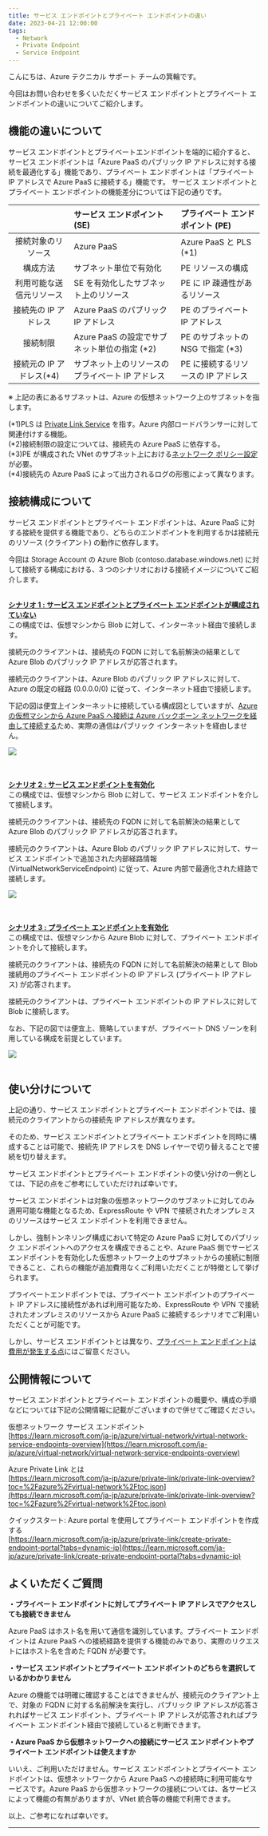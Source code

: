 ```yaml
---
title: サービス エンドポイントとプライベート エンドポイントの違い
date: 2023-04-21 12:00:00 
tags:
  - Network
  - Private Endpoint
  - Service Endpoint
---
```


こんにちは、Azure テクニカル サポート チームの箕輪です。

今回はお問い合わせを多くいただくサービス エンドポイントとプライベート エンドポイントの違いについてご紹介します。

<!-- more -->

## 機能の違いについて
サービス エンドポイントとプライベートエンドポイントを端的に紹介すると、サービス エンドポイントは「Azure PaaS のパブリック IP アドレスに対する接続を最適化する」機能であり、プライベート エンドポイントは「プライベート IP アドレスで Azure PaaS に接続する」機能です。
サービス エンドポイントとプライベート エンドポイントの機能差分については下記の通りです。


|  | サービス エンドポイント (SE) | プライベート エンドポイント (PE) |
| :------------------: | :---------------------------- | :-------------------------------- | 
| 接続対象のリソース | Azure PaaS | Azure PaaS と PLS (*1)|
| 構成方法 | サブネット単位で有効化 | PE リソースの構成 |
| 利用可能な送信元リソース | SE を有効化したサブネット上のリソース | PE に IP 疎通性があるリソース |
| 接続先の IP アドレス | Azure PaaS のパブリック IP アドレス | PE のプライベート IP アドレス |
| 接続制限 | Azure PaaS の設定でサブネット単位の指定 (*2) | PE のサブネットの NSG で指定 (*3) |
| 接続元の IP アドレス(*4) | サブネット上のリソースのプライベート IP アドレス | PE に接続するリソースの IP アドレス |

※ 上記の表にあるサブネットは、Azure の仮想ネットワーク上のサブネットを指します。

(*1)PLS は [Private Link Service](https://learn.microsoft.com/ja-jp/azure/private-link/private-link-service-overview) を指す。Azure 内部ロードバランサーに対して関連付けする機能。
<br>(*2)接続制限の設定については、接続先の Azure PaaS に依存する。
<br>(*3)PE が構成された VNet のサブネット上における[ネットワーク ポリシー設定](https://learn.microsoft.com/ja-jp/azure/private-link/disable-private-endpoint-network-policy?tabs=network-policy-portal)が必要。
<br>(*4)接続先の Azure PaaS によって出力されるログの形態によって異なります。

## 接続構成について
サービス エンドポイントとプライベート エンドポイントは、Azure PaaS に対する接続を提供する機能であり、どちらのエンドポイントを利用するかは接続元のリソース (クライアント) の動作に依存します。

今回は Storage Account の Azure Blob (contoso.database.windows.net) に対して接続する構成における、3 つのシナリオにおける接続イメージについてご紹介します。


<br><u>**シナリオ 1 : サービス エンドポイントとプライベート エンドポイントが構成されていない**</u><br>
この構成では、仮想マシンから Blob に対して、インターネット経由で接続します。

接続元のクライアントは、接続先の FQDN に対して名前解決の結果として Azure Blob のパブリック IP アドレスが応答されます。

接続元のクライアントは、Azure Blob のパブリック IP アドレスに対して、Azure の既定の経路 (0.0.0.0/0) に従って、インターネット経由で接続します。

下記の図は便宜上インターネットに接続している構成図としていますが、[Azure の仮想マシンから Azure PaaS へ接続は Azure バックボーン ネットワークを経由して接続する](https://learn.microsoft.com/ja-jp/azure/networking/microsoft-global-network)ため、実際の通信はパブリック インターネットを経由しません。


![](./pe-difference-se/01.png)<br><br>


<br><u>**シナリオ 2 : サービス エンドポイントを有効化**</u><br>
この構成では、仮想マシンから Blob に対して、サービス エンドポイントを介して接続します。

接続元のクライアントは、接続先の FQDN に対して名前解決の結果として Azure Blob のパブリック IP アドレスが応答されます。

接続元のクライアントは、Azure Blob のパブリック IP アドレスに対して、サービス エンドポイントで追加された内部経路情報 (VirtualNetworkServiceEndpoint) に従って、Azure 内部で最適化された経路で接続します。


![](./pe-difference-se/02.png)<br><br>


<br><u>**シナリオ 3 : プライベート エンドポイントを有効化**</u><br>
この構成では、仮想マシンから Azure Blob に対して、プライベート エンドポイントを介して接続します。

接続元のクライアントは、接続先の FQDN に対して名前解決の結果として Blob 接続用のプライベート エンドポイントの IP アドレス (プライベート IP アドレス) が応答されます。

接続元のクライアントは、プライベート エンドポイントの IP アドレスに対して Blob に接続します。

なお、下記の図では便宜上、簡略していますが、プライベート DNS ゾーンを利用している構成を前提としています。


![](./pe-difference-se/03.png)<br><br>

## 使い分けについて
上記の通り、サービス エンドポイントとプライベート エンドポイントでは、接続元のクライアントからの接続先 IP アドレスが異なります。

そのため、サービス エンドポイントとプライベート エンドポイントを同時に構成することは可能で、接続先 IP アドレスを DNS レイヤーで切り替えることで接続を切り替えます。

サービス エンドポイントとプライベート エンドポイントの使い分けの一例としては、下記の点をご参考にしていただければ幸いです。


サービス エンドポイントは対象の仮想ネットワークのサブネットに対してのみ適用可能な機能となるため、ExpressRoute や VPN で接続されたオンプレミスのリソースはサービス エンドポイントを利用できません。

しかし、強制トンネリング構成において特定の Azure PaaS に対してのパブリック エンドポイントへのアクセスを構成できることや、Azure PaaS 側でサービス エンドポイントを有効化した仮想ネットワーク上のサブネットからの接続に制限できること、これらの機能が追加費用なくご利用いただくことが特徴として挙げられます。


プライベートエンドポイントでは、プライベート エンドポイントのプライベート IP アドレスに接続性があれば利用可能なため、ExpressRoute や VPN で接続されたオンプレミスのリソースから Azure PaaS に接続するシナリオでご利用いただくことが可能です。

しかし、サービス エンドポイントとは異なり、[プライベート エンドポイントは費用が発生する点](https://azure.microsoft.com/ja-jp/pricing/details/private-link/)にはご留意ください。


## 公開情報について
サービス エンドポイントとプライベート エンドポイントの概要や、構成の手順などについては下記の公開情報に記載がございますので併せてご確認ください。

仮想ネットワーク サービス エンドポイント<br>
[https://learn.microsoft.com/ja-jp/azure/virtual-network/virtual-network-service-endpoints-overview](https://learn.microsoft.com/ja-jp/azure/virtual-network/virtual-network-service-endpoints-overview)
 
Azure Private Link とは<br>
[https://learn.microsoft.com/ja-jp/azure/private-link/private-link-overview?toc=%2Fazure%2Fvirtual-network%2Ftoc.json](https://learn.microsoft.com/ja-jp/azure/private-link/private-link-overview?toc=%2Fazure%2Fvirtual-network%2Ftoc.json)
 
クイックスタート: Azure portal を使用してプライベート エンドポイントを作成する<br>
[https://learn.microsoft.com/ja-jp/azure/private-link/create-private-endpoint-portal?tabs=dynamic-ip](https://learn.microsoft.com/ja-jp/azure/private-link/create-private-endpoint-portal?tabs=dynamic-ip)


## よくいただくご質問 
**・プライベート エンドポイントに対してプライベート IP アドレスでアクセスしても接続できません**

Azure PaaS はホスト名を用いて通信を識別しています。プライベート エンドポイントは Azure PaaS への接続経路を提供する機能のみであり、実際のリクエストにはホスト名を含めた FQDN が必要です。


**・サービス エンドポイントとプライベート エンドポイントのどちらを選択しているかわかりません**

Azure の機能では明確に確認することはできませんが、接続元のクライアント上で、対象の FQDN に対する名前解決を実行し、パブリック IP アドレスが応答されればサービス エンドポイント、プライベート IP アドレスが応答されればプライベート エンドポイント経由で接続していると判断できます。


**・Azure PaaS から仮想ネットワークへの接続にサービス エンドポイントやプライベート エンドポイントは使えますか**

いいえ、ご利用いただけません。サービス エンドポイントとプライベート エンドポイントは、仮想ネットワークから Azure PaaS への接続時に利用可能なサービスです。Azure PaaS から仮想ネットワークの接続については、各サービスによって機能の有無がありますが、VNet 統合等の機能で利用できます。


以上、ご参考になれば幸いです。

---
